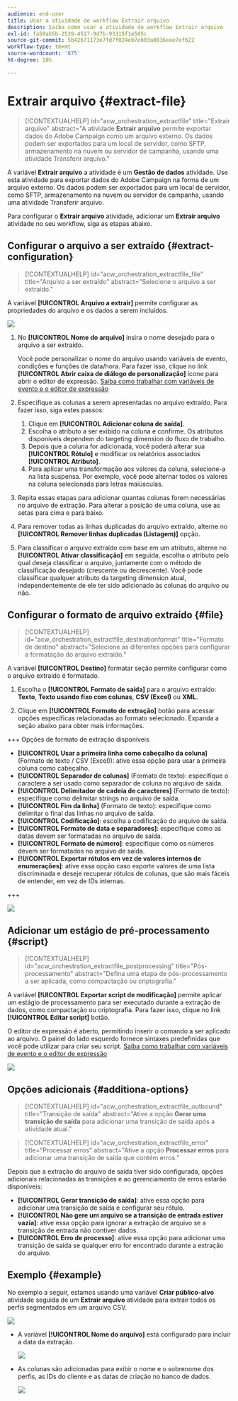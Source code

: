 ```yaml
---
audience: end-user
title: Usar a atividade de workflow Extrair arquivo
description: Saiba como usar a atividade de workflow Extrair arquivo
exl-id: fa50ab5b-2539-4517-9d7b-93315f1e505c
source-git-commit: 5b42671173e7fd7f024eb7eb03a0836eae7ef622
workflow-type: tm+mt
source-wordcount: '875'
ht-degree: 18%

---
```


# Extrair arquivo {#extract-file}

>[!CONTEXTUALHELP]
>id="acw_orchestration_extractfile"
>title="Extrair arquivo"
>abstract="A atividade **Extrair arquivo** permite exportar dados do Adobe Campaign como um arquivo externo. Os dados podem ser exportados para um local de servidor, como SFTP, armazenamento na nuvem ou servidor de campanha, usando uma atividade Transferir arquivo."

A variável **Extrair arquivo** a atividade é um **Gestão de dados** atividade. Use esta atividade para exportar dados do Adobe Campaign na forma de um arquivo externo. Os dados podem ser exportados para um local de servidor, como SFTP, armazenamento na nuvem ou servidor de campanha, usando uma atividade Transferir arquivo.

Para configurar o **Extrair arquivo** atividade, adicionar um **Extrair arquivo** atividade no seu workflow, siga as etapas abaixo.

## Configurar o arquivo a ser extraído {#extract-configuration}

>[!CONTEXTUALHELP]
>id="acw_orchestration_extractfile_file"
>title="Arquivo a ser extraído"
>abstract="Selecione o arquivo a ser extraído."

A variável **[!UICONTROL Arquivo a extrair]** permite configurar as propriedades do arquivo e os dados a serem incluídos.

![](../assets/extract-file-file.png)

1. No **[!UICONTROL Nome do arquivo]** insira o nome desejado para o arquivo a ser extraído.

   Você pode personalizar o nome do arquivo usando variáveis de evento, condições e funções de data/hora. Para fazer isso, clique no link **[!UICONTROL Abrir caixa de diálogo de personalização]** ícone para abrir o editor de expressão. [Saiba como trabalhar com variáveis de evento e o editor de expressão](../event-variables.md)

1. Especifique as colunas a serem apresentadas no arquivo extraído. Para fazer isso, siga estes passos:

   1. Clique em **[!UICONTROL Adicionar coluna de saída]**.
   1. Escolha o atributo a ser exibido na coluna e confirme. Os atributos disponíveis dependem do targeting dimension do fluxo de trabalho.
   1. Depois que a coluna for adicionada, você poderá alterar sua **[!UICONTROL Rótulo]** e modificar os relatórios associados **[!UICONTROL Atributo]**.
   1. Para aplicar uma transformação aos valores da coluna, selecione-a na lista suspensa. Por exemplo, você pode alternar todos os valores na coluna selecionada para letras maiúsculas.

1. Repita essas etapas para adicionar quantas colunas forem necessárias no arquivo de extração. Para alterar a posição de uma coluna, use as setas para cima e para baixo.

1. Para remover todas as linhas duplicadas do arquivo extraído, alterne no **[!UICONTROL Remover linhas duplicadas (Listagem)]** opção.

1. Para classificar o arquivo extraído com base em um atributo, alterne no **[!UICONTROL Ativar classificação]** em seguida, escolha o atributo pelo qual deseja classificar o arquivo, juntamente com o método de classificação desejado (crescente ou decrescente). Você pode classificar qualquer atributo da targeting dimension atual, independentemente de ele ter sido adicionado às colunas do arquivo ou não.

## Configurar o formato de arquivo extraído {#file}

>[!CONTEXTUALHELP]
>id="acw_orchestration_extractfile_destinationformat"
>title="Formato de destino"
>abstract="Selecione as diferentes opções para configurar a formatação do arquivo extraído."

A variável **[!UICONTROL Destino]** formatar seção permite configurar como o arquivo extraído é formatado.

1. Escolha o **[!UICONTROL Formato de saída]** para o arquivo extraído: **Texto**, **Texto usando fixo com colunas**, **CSV (Excel)** ou **XML**.

1. Clique em **[!UICONTROL Formato de extração]** botão para acessar opções específicas relacionadas ao formato selecionado. Expanda a seção abaixo para obter mais informações.

+++ Opções de formato de extração disponíveis

   * **[!UICONTROL Usar a primeira linha como cabeçalho da coluna]** (Formato de texto / CSV (Excel)): ative essa opção para usar a primeira coluna como cabeçalho.
   * **[!UICONTROL Separador de colunas]** (Formato de texto): especifique o caractere a ser usado como separador de coluna no arquivo de saída.
   * **[!UICONTROL Delimitador de cadeia de caracteres]** (Formato de texto): especifique como delimitar strings no arquivo de saída.
   * **[!UICONTROL Fim da linha]** (Formato de texto): especifique como delimitar o final das linhas no arquivo de saída.
   * **[!UICONTROL Codificação]**: escolha a codificação do arquivo de saída.
   * **[!UICONTROL Formato de data e separadores]**: especifique como as datas devem ser formatadas no arquivo de saída.
   * **[!UICONTROL Formato de número]**: especifique como os números devem ser formatados no arquivo de saída.
   * **[!UICONTROL Exportar rótulos em vez de valores internos de enumerações]**: ative essa opção caso exporte valores de uma lista discriminada e deseje recuperar rótulos de colunas, que são mais fáceis de entender, em vez de IDs internas.

+++

   ![](../assets/extract-file-format.png)

## Adicionar um estágio de pré-processamento {#script}

>[!CONTEXTUALHELP]
>id="acw_orchestration_extractfile_postprocessing"
>title="Pós-processamento"
>abstract="Defina uma etapa de pós-processamento a ser aplicada, como compactação ou criptografia."

A variável **[!UICONTROL Exportar script de modificação]** permite aplicar um estágio de processamento para ser executado durante a extração de dados, como compactação ou criptografia. Para fazer isso, clique no link **[!UICONTROL Editar script]** botão.

O editor de expressão é aberto, permitindo inserir o comando a ser aplicado ao arquivo. O painel do lado esquerdo fornece sintaxes predefinidas que você pode utilizar para criar seu script. [Saiba como trabalhar com variáveis de evento e o editor de expressão](../event-variables.md)

![](../assets/extract-file-script.png)

## Opções adicionais {#additiona-options}

>[!CONTEXTUALHELP]
>id="acw_orchestration_extractfile_outbound"
>title="Transição de saída"
>abstract="Ative a opção **Gerar uma transição de saída** para adicionar uma transição de saída após a atividade atual."

>[!CONTEXTUALHELP]
>id="acw_orchestration_extractfile_error"
>title="Processar erros"
>abstract="Ative a opção **Processar erros** para adicionar uma transição de saída que contém erros."

Depois que a extração do arquivo de saída tiver sido configurada, opções adicionais relacionadas às transições e ao gerenciamento de erros estarão disponíveis:

* **[!UICONTROL Gerar transição de saída]**: ative essa opção para adicionar uma transição de saída e configurar seu rótulo.
* **[!UICONTROL Não gere um arquivo se a transição de entrada estiver vazia]**: ative essa opção para ignorar a extração de arquivo se a transição de entrada não contiver dados.
* **[!UICONTROL Erro de processo]**: ative essa opção para adicionar uma transição de saída se qualquer erro for encontrado durante a extração do arquivo.

## Exemplo {#example}

No exemplo a seguir, estamos usando uma variável **Criar público-alvo** atividade seguida de um **Extrair arquivo** atividade para extrair todos os perfis segmentados em um arquivo CSV.

![](../assets/extract-file-example.png)

* A variável **[!UICONTROL Nome do arquivo]** está configurado para incluir a data da extração.

  ![](../assets/extract-file-example-name.png)

* As colunas são adicionadas para exibir o nome e o sobrenome dos perfis, as IDs do cliente e as datas de criação no banco de dados.

  ![](../assets/extract-file-example-columns.png)
